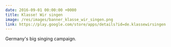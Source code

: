 ```yaml
---
date: 2016-09-01 00:00:00 +0000
title: Klasse! Wir singen
image: /res/images/banner_klasse_wir_singen.png
link: https://play.google.com/store/apps/details?id=de.klassewirsingen.app
---
```

Germany's big singing campaign.